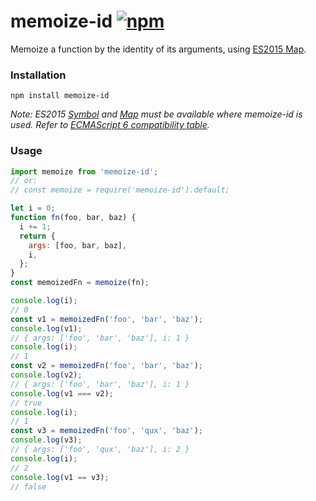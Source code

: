 # memoize-id [![npm][npm-badge]][npm]

Memoize a function by the identity of its arguments, using [ES2015 Map][map].

### Installation

```shell
npm install memoize-id
```

_Note: ES2015 [Symbol][] and [Map][] must be available where memoize-id is used. Refer to [ECMAScript 6 compatibility table](https://kangax.github.io/compat-table/es6/)._

### Usage

```js
import memoize from 'memoize-id';
// or:
// const memoize = require('memoize-id').default;

let i = 0;
function fn(foo, bar, baz) {
  i += 1;
  return {
    args: [foo, bar, baz],
    i,
  };
}
const memoizedFn = memoize(fn);

console.log(i);
// 0
const v1 = memoizedFn('foo', 'bar', 'baz');
console.log(v1);
// { args: ['foo', 'bar', 'baz'], i: 1 }
console.log(i);
// 1
const v2 = memoizedFn('foo', 'bar', 'baz');
console.log(v2);
// { args: ['foo', 'bar', 'baz'], i: 1 }
console.log(v1 === v2);
// true
console.log(i);
// 1
const v3 = memoizedFn('foo', 'qux', 'baz');
console.log(v3);
// { args: ['foo', 'qux', 'baz'], i: 2 }
console.log(i);
// 2
console.log(v1 == v3);
// false
```

[map]: https://developer.mozilla.org/en-US/docs/Web/JavaScript/Reference/Global_Objects/Map
[symbol]: https://developer.mozilla.org/en/docs/Web/JavaScript/Reference/Global_Objects/Symbol
[greenkeeper]: https://greenkeeper.io/
[greenkeeper-badge]: https://badges.greenkeeper.io/elliottsj/memoize-id.svg
[npm]: https://www.npmjs.com/package/memoize-id
[npm-badge]: https://img.shields.io/npm/v/memoize-id.svg
[travis]: https://travis-ci.org/elliottsj/memoize-id
[travis-badge]: https://travis-ci.org/elliottsj/memoize-id.svg?branch=master
